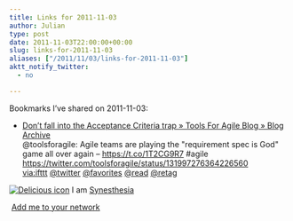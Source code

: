 ```yaml
---
title: Links for 2011-11-03
author: Julian
type: post
date: 2011-11-03T22:00:00+00:00
slug: links-for-2011-11-03 
aliases: ["/2011/11/03/links-for-2011-11-03"]
aktt_notify_twitter:
  - no

---
```

Bookmarks I&#8217;ve shared on 2011-11-03:

  * [Don&rsquo;t fall into the Acceptance Criteria trap &raquo; Tools For Agile Blog &raquo; Blog Archive][1]  
    @toolsforagile: Agile teams are playing the "requirement spec is God" game all over again &#8211; https://t.co/1T2CG9R7 #agile https://twitter.com/toolsforagile/status/131997276364226560  
    [via:ifttt][2]  [@twitter][3]  [@favorites][4]  [@read][5]  [@retag][6] 

<p class="deliciouslink">
  <a href="https://del.icio.us/synesthesia" title="See all my bookmarks on del.icio.us"><img src="https://www.synesthesia.co.uk/images/deliciousicon.jpg" alt="Delicious icon" /></a>&nbsp;I am <a href="https://del.icio.us/synesthesia" title="See all my bookmarks on del.icio.us">Synesthesia</a>
</p>

<p class="deliciouslink">
  <a href="https://del.icio.us/network?add=synesthesia" title="Add me to your del.icio.us network"><img src="https://www.synesthesia.co.uk/images/add.gif" alt="" /></a>&nbsp;<a href="https://del.icio.us/network?add=synesthesia" title="Add me to your del.icio.us network">Add me to your network</a>
</p>

 [1]: https://toolsforagile.com/blog/archives/865/dont-fall-into-the-acceptance-criteria-trap
 [2]: https://www.delicious.com/synesthesia/via%3Aifttt
 [3]: https://www.delicious.com/synesthesia/+%40twitter
 [4]: https://www.delicious.com/synesthesia/+%40favorites
 [5]: https://www.delicious.com/synesthesia/+%40read
 [6]: https://www.delicious.com/synesthesia/+%40retag